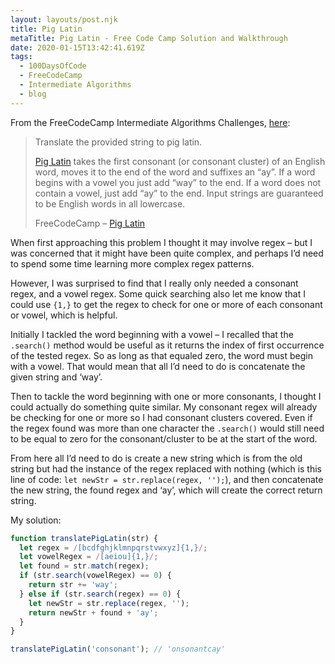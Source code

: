 ```yaml
---
layout: layouts/post.njk
title: Pig Latin
metaTitle: Pig Latin - Free Code Camp Solution and Walkthrough
date: 2020-01-15T13:42:41.619Z
tags:
  - 100DaysOfCode
  - FreeCodeCamp
  - Intermediate Algorithms
  - blog
---
```

From the FreeCodeCamp Intermediate Algorithms Challenges,
[here](https://www.freecodecamp.org/learn/javascript-algorithms-and-data-structures/intermediate-algorithm-scripting/pig-latin):

> Translate the provided string to pig latin.
> 
> [Pig Latin](http://en.wikipedia.org/wiki/Pig_Latin) takes the first
> consonant (or consonant cluster) of an English word, moves it to the
> end of the word and suffixes an “ay”. If a word begins with a vowel
> you just add “way” to the end. If a word does not contain a vowel,
> just add “ay” to the end. Input strings are guaranteed to be English
> words in all lowercase.
> 
> FreeCodeCamp – [Pig
> Latin](https://www.freecodecamp.org/learn/javascript-algorithms-and-data-structures/intermediate-algorithm-scripting/pig-latin)

When first approaching this problem I thought it may involve regex – but
I was concerned that it might have been quite complex, and perhaps I’d
need to spend some time learning more complex regex patterns.

However, I was surprised to find that I really only needed a consonant
regex, and a vowel regex. Some quick searching also let me know that I
could use `{1,}` to get the regex to check for one or more of each
consonant or vowel, which is helpful.

Initially I tackled the word beginning with a vowel – I recalled that
the `.search()` method would be useful as it returns the index of first
occurrence of the tested regex. So as long as that equaled zero, the
word must begin with a vowel. That would mean that all I’d need to do is
concatenate the given string and ‘way’.

Then to tackle the word beginning with one or more consonants, I thought
I could actually do something quite similar. My consonant regex will
already be checking for one or more so I had consonant clusters covered.
Even if the regex found was more than one character the `.search()`
would still need to be equal to zero for the consonant/cluster to be at
the start of the word.

From here all I’d need to do is create a new string which is from the
old string but had the instance of the regex replaced with nothing
(which is this line of code: `let newStr = str.replace(regex, '');`),
and then concatenate the new string, the found regex and ‘ay’, which
will create the correct return string.

My solution:

```javascript
function translatePigLatin(str) {
  let regex = /[bcdfghjklmnpqrstvwxyz]{1,}/;
  let vowelRegex = /[aeiou]{1,}/;
  let found = str.match(regex);
  if (str.search(vowelRegex) == 0) {
    return str += 'way';
  } else if (str.search(regex) == 0) {
    let newStr = str.replace(regex, '');
    return newStr + found + 'ay';
  }
}

translatePigLatin('consonant'); // 'onsonantcay'
```